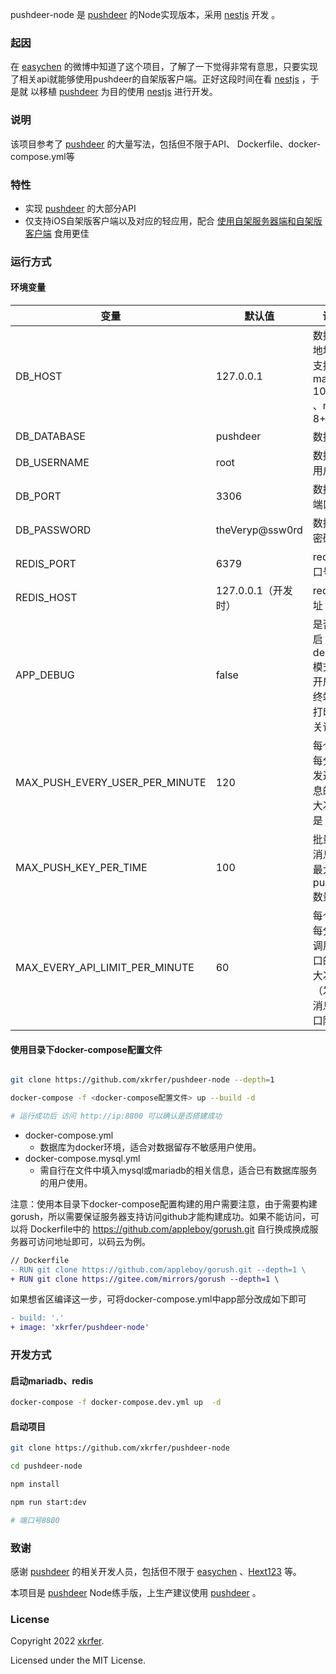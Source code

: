 pushdeer-node 是 [pushdeer](https://github.com/easychen/pushdeer) 的Node实现版本，采用 [nestjs](https://github.com/nestjs/nest) 开发 。

### 起因
在 [easychen](https://github.com/easychen) 的微博中知道了这个项目，了解了一下觉得非常有意思，只要实现了相关api就能够使用pushdeer的自架版客户端。正好这段时间在看 [nestjs](https://github.com/nestjs/nest) ，于是就
以移植 [pushdeer](https://github.com/easychen/pushdeer) 为目的使用 [nestjs](https://github.com/nestjs/nest) 进行开发。

### 说明
该项目参考了 [pushdeer](https://github.com/easychen/pushdeer) 的大量写法，包括但不限于API、 Dockerfile、docker-compose.yml等

### 特性
- 实现 [pushdeer](https://github.com/easychen/pushdeer) 的大部分API
- 仅支持iOS自架版客户端以及对应的轻应用，配合 [使用自架服务器端和自架版客户端](https://github.com/easychen/pushdeer#%E4%BD%BF%E7%94%A8%E8%87%AA%E6%9E%B6%E6%9C%8D%E5%8A%A1%E5%99%A8%E7%AB%AF%E5%92%8C%E8%87%AA%E6%9E%B6%E7%89%88%E5%AE%A2%E6%88%B7%E7%AB%AF) 食用更佳

### 运行方式
#### 环境变量
| 变量                   | 默认值             | 说明                              |
| ---------------------------- |-----------------|---------------------------------|
| DB_HOST                      | 127.0.0.1       | 数据库地址，支持mariadb 10.5.8+ 、mysql 8+ |
| DB_DATABASE                  | pushdeer        | 数据库                             |
| DB_USERNAME                  | root            | 数据库用户名                          |
| DB_PORT                      | 3306            | 数据库端口                           |
| DB_PASSWORD                  | theVeryp@ssw0rd | 数据库密码                           |
| REDIS_PORT                   | 6379            | redis端口号                        |
| REDIS_HOST                   | 127.0.0.1（开发时）  | redis地址                     |
| APP_DEBUG                    | false           | 是否开启debug模式，开启时终端会打印相关请求        |
| MAX_PUSH_EVERY_USER_PER_MINUTE | 120             | 每个ip下每分钟发送消息的最大次数是              |
| MAX_PUSH_KEY_PER_TIME        | 100             | 批量发消息时最大pushkey数量               |
| MAX_EVERY_API_LIMIT_PER_MINUTE | 60              | 每个ip下每分钟调用接口的最大次数（发送消息接口除外）     |

#### 使用目录下docker-compose配置文件

```bash

git clone https://github.com/xkrfer/pushdeer-node --depth=1

docker-compose -f <docker-compose配置文件> up --build -d

# 运行成功后 访问 http://ip:8800 可以确认是否搭建成功

```
- docker-compose.yml 
  - 数据库为docker环境，适合对数据留存不敏感用户使用。
- docker-compose.mysql.yml 
  - 需自行在文件中填入mysql或mariadb的相关信息，适合已有数据库服务的用户使用。
  
注意：使用本目录下docker-compose配置构建的用户需要注意，由于需要构建gorush，所以需要保证服务器支持访问github才能构建成功。如果不能访问，可以将
Dockerfile中的 https://github.com/appleboy/gorush.git 自行换成换成服务器可访问地址即可，以码云为例。

```diff
// Dockerfile
- RUN git clone https://github.com/appleboy/gorush.git --depth=1 \
+ RUN git clone https://gitee.com/mirrors/gorush --depth=1 \
```

如果想省区编译这一步，可将docker-compose.yml中app部分改成如下即可

```diff
- build: '.'
+ image: 'xkrfer/pushdeer-node'
```


### 开发方式

#### 启动mariadb、redis
```bash
docker-compose -f docker-compose.dev.yml up  -d
```

#### 启动项目
```bash
git clone https://github.com/xkrfer/pushdeer-node

cd pushdeer-node

npm install

npm run start:dev

# 端口号8800

```

### 致谢
感谢 [pushdeer](https://github.com/easychen/pushdeer) 的相关开发人员，包括但不限于 [easychen](https://github.com/easychen) 、[Hext123](https://github.com/Hext123) 等。

本项目是 [pushdeer](https://github.com/easychen/pushdeer) Node练手版，上生产建议使用 [pushdeer](https://github.com/easychen/pushdeer) 。

### License

Copyright 2022 [xkrfer](https://github.com/xkrfer).

Licensed under the MIT License.

